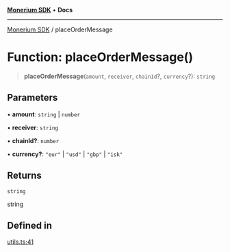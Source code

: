 [**Monerium SDK**](../README.md) • **Docs**

---

[Monerium SDK](../README.md) / placeOrderMessage

# Function: placeOrderMessage()

> **placeOrderMessage**(`amount`, `receiver`, `chainId`?, `currency`?): `string`

## Parameters

• **amount**: `string` \| `number`

• **receiver**: `string`

• **chainId?**: `number`

• **currency?**: `"eur"` \| `"usd"` \| `"gbp"` \| `"isk"`

## Returns

`string`

string

## Defined in

[utils.ts:41](https://github.com/monerium/js-monorepo/blob/b10be252d44a0e68c58bc7ef6fab8947911e4a7a/packages/sdk/src/utils.ts#L41)
